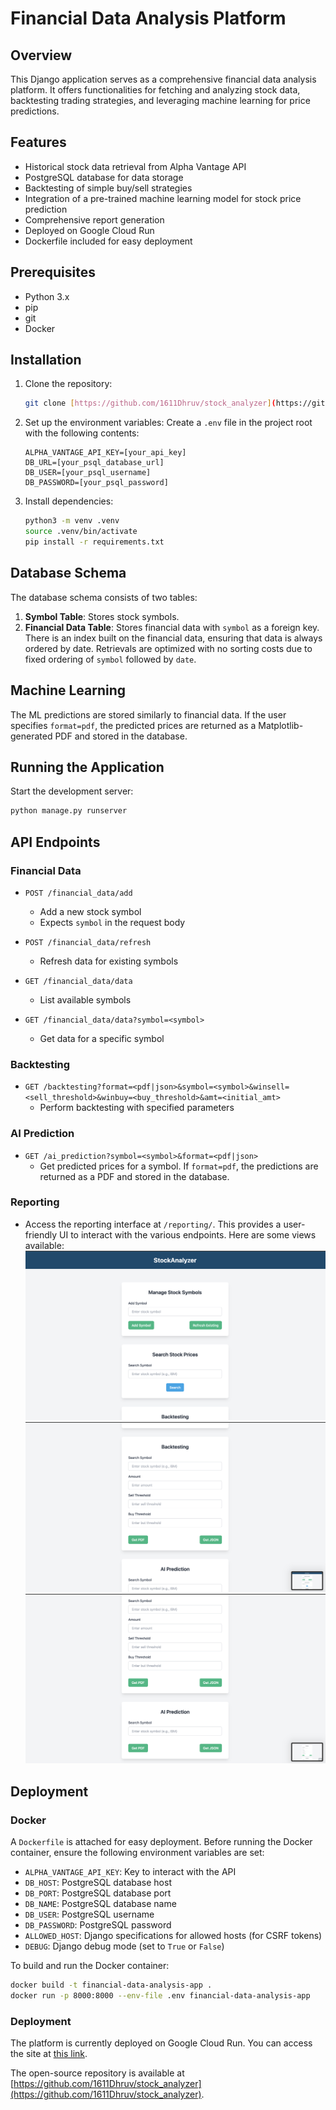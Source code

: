 # Financial Data Analysis Platform

## Overview

This Django application serves as a comprehensive financial data analysis platform. It offers functionalities for fetching and analyzing stock data, backtesting trading strategies, and leveraging machine learning for price predictions.

## Features

- Historical stock data retrieval from Alpha Vantage API
- PostgreSQL database for data storage
- Backtesting of simple buy/sell strategies
- Integration of a pre-trained machine learning model for stock price prediction
- Comprehensive report generation
- Deployed on Google Cloud Run
- Dockerfile included for easy deployment

## Prerequisites

- Python 3.x
- pip
- git
- Docker

## Installation

1. Clone the repository:

   ```bash
   git clone [https://github.com/1611Dhruv/stock_analyzer](https://github.com/1611Dhruv/stock_analyzer)
   ```

2. Set up the environment variables:
   Create a `.env` file in the project root with the following contents:

   ```
   ALPHA_VANTAGE_API_KEY=[your_api_key]
   DB_URL=[your_psql_database_url]
   DB_USER=[your_psql_username]
   DB_PASSWORD=[your_psql_password]
   ```

3. Install dependencies:
   ```bash
   python3 -m venv .venv
   source .venv/bin/activate
   pip install -r requirements.txt
   ```

## Database Schema

The database schema consists of two tables:

1. **Symbol Table**: Stores stock symbols.
2. **Financial Data Table**: Stores financial data with `symbol` as a foreign key. There is an index built on the financial data, ensuring that data is always ordered by date. Retrievals are optimized with no sorting costs due to fixed ordering of `symbol` followed by `date`.

## Machine Learning

The ML predictions are stored similarly to financial data. If the user specifies `format=pdf`, the predicted prices are returned as a Matplotlib-generated PDF and stored in the database.

## Running the Application

Start the development server:

```bash
python manage.py runserver
```

## API Endpoints

### Financial Data

- `POST /financial_data/add`

  - Add a new stock symbol
  - Expects `symbol` in the request body

- `POST /financial_data/refresh`

  - Refresh data for existing symbols

- `GET /financial_data/data`

  - List available symbols

- `GET /financial_data/data?symbol=<symbol>`
  - Get data for a specific symbol

### Backtesting

- `GET /backtesting?format=<pdf|json>&symbol=<symbol>&winsell=<sell_threshold>&winbuy=<buy_threshold>&amt=<initial_amt>`
  - Perform backtesting with specified parameters

### AI Prediction

- `GET /ai_prediction?symbol=<symbol>&format=<pdf|json>`
  - Get predicted prices for a symbol. If `format=pdf`, the predictions are returned as a PDF and stored in the database.

### Reporting

- Access the reporting interface at `/reporting/`. This provides a user-friendly UI to interact with the various endpoints.
  Here are some views available:
  ![1](assets/1.png)
  ![2](assets/2.png)
  ![3](assets/3.png)

## Deployment

### Docker

A `Dockerfile` is attached for easy deployment. Before running the Docker container, ensure the following environment variables are set:

- `ALPHA_VANTAGE_API_KEY`: Key to interact with the API
- `DB_HOST`: PostgreSQL database host
- `DB_PORT`: PostgreSQL database port
- `DB_NAME`: PostgreSQL database name
- `DB_USER`: PostgreSQL username
- `DB_PASSWORD`: PostgreSQL password
- `ALLOWED_HOST`: Django specifications for allowed hosts (for CSRF tokens)
- `DEBUG`: Django debug mode (set to `True` or `False`)

To build and run the Docker container:

```bash
docker build -t financial-data-analysis-app .
docker run -p 8000:8000 --env-file .env financial-data-analysis-app
```

### Deployment

The platform is currently deployed on Google Cloud Run. You can access the site at [this link](https://stock-analyzer-949436389006.us-central1.run.app).

The open-source repository is available at [https://github.com/1611Dhruv/stock_analyzer](https://github.com/1611Dhruv/stock_analyzer).
